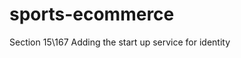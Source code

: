 # sports-ecommerce

Section 15\167 Adding the start up service for identity









 













